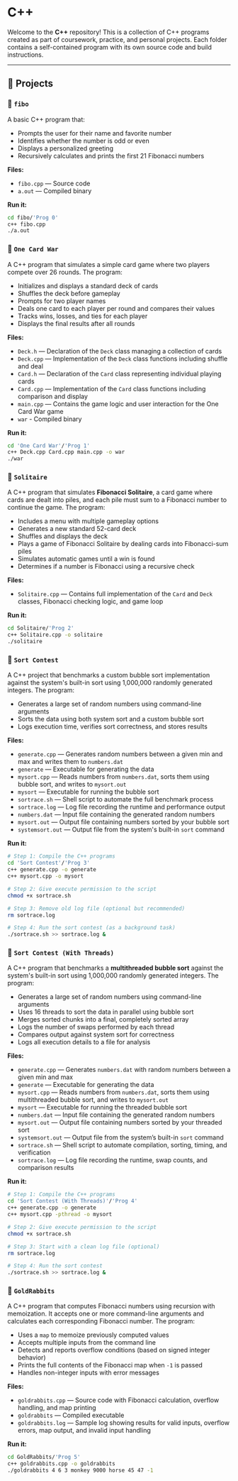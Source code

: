 # C++

Welcome to the **C++** repository! This is a collection of C++ programs created as part of coursework, practice, and personal projects. Each folder contains a self-contained program with its own source code and build instructions.

---

## 📁 Projects

### 🔹 `fibo`
A basic C++ program that:
- Prompts the user for their name and favorite number
- Identifies whether the number is odd or even
- Displays a personalized greeting
- Recursively calculates and prints the first 21 Fibonacci numbers

**Files:**
- `fibo.cpp` — Source code
- `a.out` — Compiled binary

**Run it:**
```bash
cd fibo/'Prog 0' 
c++ fibo.cpp
./a.out
```


### 🔹 `One Card War`  
A C++ program that simulates a simple card game where two players compete over 26 rounds. The program:

- Initializes and displays a standard deck of cards  
- Shuffles the deck before gameplay  
- Prompts for two player names  
- Deals one card to each player per round and compares their values  
- Tracks wins, losses, and ties for each player  
- Displays the final results after all rounds  

**Files:**  
- `Deck.h` — Declaration of the `Deck` class managing a collection of cards
- `Deck.cpp` — Implementation of the `Deck` class functions including shuffle and deal
- `Card.h` — Declaration of the `Card` class representing individual playing cards
- `Card.cpp` — Implementation of the `Card` class functions including comparison and display
- `main.cpp` — Contains the game logic and user interaction for the One Card War game
- `war` - Compiled binary

**Run it:**  
```bash
cd 'One Card War'/'Prog 1'
c++ Deck.cpp Card.cpp main.cpp -o war
./war
```


### 🔹 `Solitaire`  
A C++ program that simulates **Fibonacci Solitaire**, a card game where cards are dealt into piles, and each pile must sum to a Fibonacci number to continue the game. The program:

- Includes a menu with multiple gameplay options
- Generates a new standard 52-card deck
- Shuffles and displays the deck
- Plays a game of Fibonacci Solitaire by dealing cards into Fibonacci-sum piles
- Simulates automatic games until a win is found
- Determines if a number is Fibonacci using a recursive check

**Files:**
- `Solitaire.cpp` — Contains full implementation of the `Card` and `Deck` classes, Fibonacci checking logic, and game loop

**Run it:**
```bash
cd Solitaire/'Prog 2'
c++ Solitaire.cpp -o solitaire
./solitaire
```


### 🔹 `Sort Contest`  
A C++ project that benchmarks a custom bubble sort implementation against the system's built-in sort using 1,000,000 randomly generated integers. The program:

- Generates a large set of random numbers using command-line arguments
- Sorts the data using both system sort and a custom bubble sort
- Logs execution time, verifies sort correctness, and stores results

**Files:**  
- `generate.cpp` — Generates random numbers between a given min and max and writes them to `numbers.dat`  
- `generate` — Executable for generating the data  
- `mysort.cpp` — Reads numbers from `numbers.dat`, sorts them using bubble sort, and writes to `mysort.out`  
- `mysort` — Executable for running the bubble sort  
- `sortrace.sh` — Shell script to automate the full benchmark process  
- `sortrace.log` — Log file recording the runtime and performance output  
- `numbers.dat` — Input file containing the generated random numbers  
- `mysort.out` — Output file containing numbers sorted by your bubble sort  
- `systemsort.out` — Output file from the system's built-in `sort` command  

**Run it:**
```bash
# Step 1: Compile the C++ programs
cd 'Sort Contest'/'Prog 3'
c++ generate.cpp -o generate
c++ mysort.cpp -o mysort

# Step 2: Give execute permission to the script
chmod +x sortrace.sh

# Step 3: Remove old log file (optional but recommended)
rm sortrace.log

# Step 4: Run the sort contest (as a background task)
./sortrace.sh >> sortrace.log &
```


### 🔹 `Sort Contest (With Threads)`  
A C++ program that benchmarks a **multithreaded bubble sort** against the system's built-in sort using 1,000,000 randomly generated integers. The program:

- Generates a large set of random numbers using command-line arguments  
- Uses 16 threads to sort the data in parallel using bubble sort  
- Merges sorted chunks into a final, completely sorted array  
- Logs the number of swaps performed by each thread  
- Compares output against system sort for correctness  
- Logs all execution details to a file for analysis

**Files:**  
- `generate.cpp` — Generates `numbers.dat` with random numbers between a given min and max
- `generate` — Executable for generating the data
- `mysort.cpp` — Reads numbers from `numbers.dat`, sorts them using multithreaded bubble sort, and writes to `mysort.out`
- `mysort` — Executable for running the threaded bubble sort
- `numbers.dat` — Input file containing the generated random numbers
- `mysort.out` — Output file containing numbers sorted by your threaded sort
- `systemsort.out` — Output file from the system’s built-in `sort` command
- `sortrace.sh` — Shell script to automate compilation, sorting, timing, and verification
- `sortrace.log` — Log file recording the runtime, swap counts, and comparison results

**Run it:**  
```bash
# Step 1: Compile the C++ programs
cd 'Sort Contest (With Threads)'/'Prog 4'
c++ generate.cpp -o generate
c++ mysort.cpp -pthread -o mysort

# Step 2: Give execute permission to the script
chmod +x sortrace.sh

# Step 3: Start with a clean log file (optional)
rm sortrace.log

# Step 4: Run the sort contest
./sortrace.sh >> sortrace.log &
```


### 🔹 `GoldRabbits`  
A C++ program that computes Fibonacci numbers using recursion with memoization. It accepts one or more command-line arguments and calculates each corresponding Fibonacci number. The program:

- Uses a `map` to memoize previously computed values  
- Accepts multiple inputs from the command line  
- Detects and reports overflow conditions (based on signed integer behavior)  
- Prints the full contents of the Fibonacci map when `-1` is passed  
- Handles non-integer inputs with error messages  

**Files:**  
- `goldrabbits.cpp` — Source code with Fibonacci calculation, overflow handling, and map printing
- `goldrabbits` — Compiled executable
- `goldrabbits.log` — Sample log showing results for valid inputs, overflow errors, map output, and invalid input handling

**Run it:**  
```bash
cd GoldRabbits/'Prog 5'
c++ goldrabbits.cpp -o goldrabbits
./goldrabbits 4 6 3 monkey 9000 horse 45 47 -1
```
